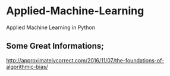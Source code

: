 # Applied-Machine-Learning
Applied Machine Learning in Python

## Some Great Informations;

http://approximatelycorrect.com/2016/11/07/the-foundations-of-algorithmic-bias/
